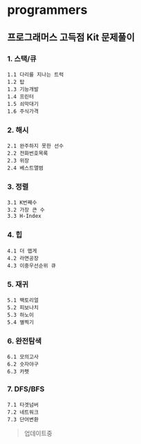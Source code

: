 # programmers
## 프로그래머스 고득점 Kit 문제풀이

### 1. 스택/큐
```
1.1 다리를 지나는 트럭
1.2 탑
1.3 기능개발
1.4 프린터
1.5 쇠막대기
1.6 주식가격
```
### 2. 해시
```
2.1 완주하지 못한 선수
2.2 전화번호목록
2.3 위장
2.4 베스트앨범
```
### 3. 정렬
```
3.1 K번째수
3.2 가장 큰 수
3.3 H-Index
```
### 4. 힙
```
4.1 더 맵게
4.2 라면공장
4.3 이중우선순위 큐
```
### 5. 재귀
```
5.1 팩토리얼
5.2 피보나치
5.3 하노이
5.4 별찍기
```
### 6. 완전탐색
```
6.1 모의고사
6.2 숫자야구
6.3 카펫
```
### 7. DFS/BFS
```
7.1 타겟넘버
7.2 네트워크
7.3 단어변환
```
> 업데이트중

